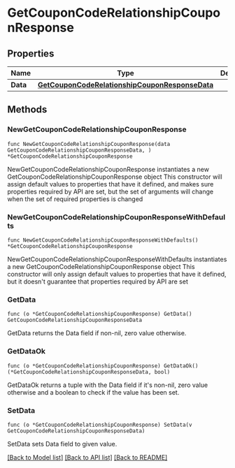 # GetCouponCodeRelationshipCouponResponse

## Properties

Name | Type | Description | Notes
------------ | ------------- | ------------- | -------------
**Data** | [**GetCouponCodeRelationshipCouponResponseData**](GetCouponCodeRelationshipCouponResponseData.md) |  | 

## Methods

### NewGetCouponCodeRelationshipCouponResponse

`func NewGetCouponCodeRelationshipCouponResponse(data GetCouponCodeRelationshipCouponResponseData, ) *GetCouponCodeRelationshipCouponResponse`

NewGetCouponCodeRelationshipCouponResponse instantiates a new GetCouponCodeRelationshipCouponResponse object
This constructor will assign default values to properties that have it defined,
and makes sure properties required by API are set, but the set of arguments
will change when the set of required properties is changed

### NewGetCouponCodeRelationshipCouponResponseWithDefaults

`func NewGetCouponCodeRelationshipCouponResponseWithDefaults() *GetCouponCodeRelationshipCouponResponse`

NewGetCouponCodeRelationshipCouponResponseWithDefaults instantiates a new GetCouponCodeRelationshipCouponResponse object
This constructor will only assign default values to properties that have it defined,
but it doesn't guarantee that properties required by API are set

### GetData

`func (o *GetCouponCodeRelationshipCouponResponse) GetData() GetCouponCodeRelationshipCouponResponseData`

GetData returns the Data field if non-nil, zero value otherwise.

### GetDataOk

`func (o *GetCouponCodeRelationshipCouponResponse) GetDataOk() (*GetCouponCodeRelationshipCouponResponseData, bool)`

GetDataOk returns a tuple with the Data field if it's non-nil, zero value otherwise
and a boolean to check if the value has been set.

### SetData

`func (o *GetCouponCodeRelationshipCouponResponse) SetData(v GetCouponCodeRelationshipCouponResponseData)`

SetData sets Data field to given value.



[[Back to Model list]](../README.md#documentation-for-models) [[Back to API list]](../README.md#documentation-for-api-endpoints) [[Back to README]](../README.md)


